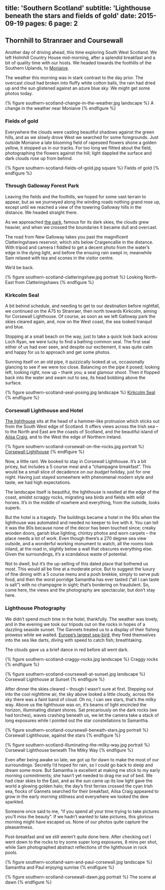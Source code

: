 title: 'Southern Scotland'
subtitle: 'Lighthouse beneath the stars and fields of gold'
date: 2015-09-19
pages: 6
page: 2
---

## Thornhill to Stranraer and Coursewall

Another day of driving ahead, this time exploring South West Scotland. We left Holmhill Country House mid-morning, after a splendid breakfast and a bit of quality time with our hosts. We headed towards the foothills of the Southern Uplands, to [Moniaive](https://en.wikipedia.org/wiki/Moniaive).

The weather this morning was in stark contrast to the day prior. The overcast cloud had broken into fluffy white cotton balls, the rain had dried up and the sun glistened against an azure blue sky. We might get some photos today.

{% figure southern-scotland-change-in-the-weather.jpg landscape %}
A change in the weather near Moniaive
{% endfigure %}

### Fields of gold

Everywhere the clouds were casting beautiful shadows against the green hills, and as we slowly drove West we searched for some foregrounds. Just outside Moniaive a late blooming field of rapeseed flowers shone a golden yellow, it stopped us in our tracks. For too long we flitted about the field, photographing the flowers against the hill; light dappled the surface and dark clouds rose up from behind.

{% figure southern-scotland-fields-of-gold.jpg square %}
Fields of gold
{% endfigure %}

### Through Galloway Forest Park

Leaving the fields and the foothills, we hoped for some vast terrain to appear, but as we journeyed along the winding roads nothing grand rose up, except until we reached a view of the towering Galloway hills in the distance. We headed straight there.

As we approached [the park](https://en.wikipedia.org/wiki/Galloway_Forest_Park), famous for its dark skies, the clouds grew heavier, and when we crossed the boundaries it became dull and overcast.

The road from New Galloway takes you past the magnificent Clatteringshaws reservoir, which sits below Craigencallie in the distance. With tripod and camera I fiddled to get a decent photo from the water’s edge in the dying light, and before the ensuing rain swept in; meanwhile Sam relaxed with tea and scones in the visitor centre.

We’d be back.

{% figure southern-scotland-clatteringshaw.jpg portrait %}
Looking North-East from Clatteringshaws
{% endfigure %}

### Kirkcolm Seal

A bit behind schedule, and needing to get to our destination before nightfall, we continued on the A75 to Stranraer, then north towards Kirkcolm, aiming for Corsewall Lighthouse. Of course, as soon as we left Galloway park the skies cleared again, and, now on the West coast, the sea looked tranquil and blue.

Stopping at a small beach on the way, just to take a quick look back across Loch Ryan, we were lucky to find a bathing common seal. The first seal either of us had ever seen, and despite our excitement, it was quite calm and happy for us to approach and get some photos.

Sunning itself on an old pipe, it quizzically looked at us, occasionally glancing to see if we were too close. Balancing on the pipe it posed; looking left, looking right, now up – thank you; a seal glamour shoot. Then it flopped back into the water and swam out to sea, its head bobbing above the surface.

{% figure southern-scotland-seal-posing.jpg landscape %}
[Kirkcolm Seal](https://paulhayes.photography/2015-09/seal-posing/)
{% endfigure %}

### Corsewall Lighthouse and Hotel

[The lighthouse](https://en.wikipedia.org/wiki/Corsewall_Lighthouse) sits at the head of a hammer-like protrusion which sticks out from the South West edge of Scotland. It offers views across the Irish sea – to the North and East are the coasts of Scotland, and the beautiful island of [Ailsa Craig](https://en.wikipedia.org/wiki/Ailsa_Craig), and to the West the edge of Northern Ireland.

{% figure southern-scotland-corsewall-on-the-rocks.jpg portrait %}
[Corsewall Lighthouse](https://paulhayes.photography/2015-09/corsewall-on-the-rocks/)
{% endfigure %}

Now, a little rant. We booked to stay in Corsewall Lighthouse. It’s a bit pricey, but includes a 5 course meal and a “champagne breakfast”. This would be a small slice of decadence on our _budget_ holiday, just for one night. Having just stayed somewhere with phenomenal modern style and taste, we had high expectations.

The landscape itself is beautiful, the lighthouse is nestled at the edge of the coast, amidst scraggy rocks, migrating sea birds and fields with wild horses. It’s in the middle of nowhere and everything, from the outside, looks superb.

But the hotel is a tragedy. The buildings became a hotel in the 90s when the lighthouse was automated and needed no keeper to live with it. You can tell it was the 90s because none of the decor has been touched since; creaky wooden doors, garish blue lighting, chintzy photos and worn carpets – the place needs a lot of work. Even though there’s a 270 degree sea view outside, and a wonderful working monument to watch, all the rooms look inland, at the road in, slightly below a wall that obscures everything else. Given the surroundings, it’s a scandalous waste of potential.

Not to dwell, but it’s the up-selling of this dated place that bothered us most. This would all be fine at a moderate price. But to suggest the luxury of fine dining with a 5 course menu and a posh brekkie, simply to serve pub food, and then the worst porridge Samantha has ever tasted (“all I can taste is salt”) with no champagne in sight; that’s bordering on fraudulent. So, come here, the views and the photography are spectacular, but don’t stay here.

### Lighthouse Photography

We didn’t spend much time in the hotel, thankfully. The weather was lovely, and in the evening we took our tripods out on the rocks in hopes of a dazzling seaside sunset. The Gannets treated us to a display of their fishing prowess while we waited. [Europe’s largest sea-bird](http://www.rspb.org.uk/discoverandenjoynature/discoverandlearn/birdguide/name/g/gannet/index.aspx), they fired themselves into the sea like darts, diving with speed to catch fish; breathtaking.

The clouds gave us a brief dance in red before all went dark.

{% figure southern-scotland-craggy-rocks.jpg landscape %}
Craggy rocks
{% endfigure %}

{% figure southern-scotland-coursewall-at-sunset.jpg landscape %}
Corsewall Lighthouse at Sunset
{% endfigure %}

After dinner the skies cleared – though I wasn’t sure at first. Stepping out into the cool nighttime air, the sky above looked a little cloudy, across the sky there was a faint band of cloud. Oh no, I can see stars, that’s the milky way. Above us the lighthouse was on, it’s beams of light encircled the horizon, illuminating distant shores. Sat precariously on the dark rocks (we had torches), waves crashing beneath us, we let the camera take a stack of long exposures while I pointed out the star constellations to Samantha.

{% figure southern-scotland-coursewall-beneath-stars.jpg portrait %}
Corsewall Lighthouse, against the stars
{% endfigure %}

{% figure southern-scotland-illuminating-the-milky-way.jpg portrait %}
Corsewall Lighthouse beneath The Milky Way
{% endfigure %}

Even after being awake so late, we got up for dawn to make the most of our surroundings. Secretly I’d hoped for rain, so I could go back to sleep and dream some more. But Samantha is excellent at making me stick to my early morning commitments; she hasn’t yet needed to drag me out of bed. We had clear skies to the East, and as the sun came up its low light gave the world a glowing golden halo; the day’s first ferries crossed the cyan Irish sea, flocks of Gannets searched for their breakfast, Ailsa Craig appeared to grow in the early morning stillness and everywhere we looked the dew sparkled.

Someone once said to me, “if you spend all your time trying to take pictures you’ll miss the beauty”. If we hadn’t wanted to take pictures, this glorious morning might have escaped us. None of our photos quite capture the pleasantness.

Post-breakfast and we still weren’t quite done here. After checking out I went down to the rocks to try some super long exposures, 8 mins per shot, while Sam photographed abstract reflections of the lighthouse in rock pools.

{% figure southern-scotland-sam-and-paul-corsewall.jpg landscape %}
Samantha and Paul enjoying sunrise
{% endfigure %}

{% figure southern-scotland-corsewall-dawn.jpg portrait %}
The scene at dawn
{% endfigure %}
